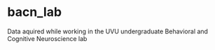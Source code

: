 # bacn_lab
Data aquired while working in the UVU undergraduate Behavioral and Cognitive Neuroscience lab
